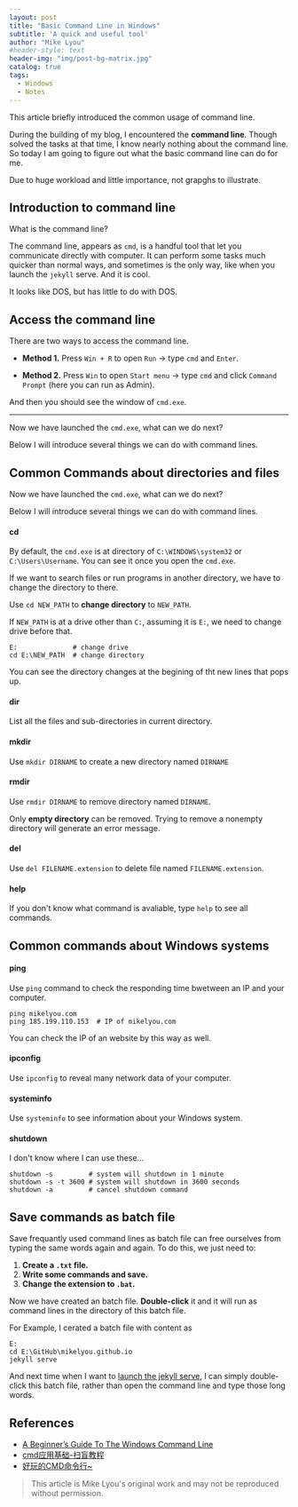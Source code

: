 ```yaml
---
layout: post
title: "Basic Command Line in Windows"
subtitle: 'A quick and useful tool'
author: "Mike Lyou"
#header-style: text
header-img: "img/post-bg-matrix.jpg"
catalog: true
tags:
  - Windows
  - Notes
---
```


This article briefly introduced the common usage of command line.
<!-- more -->


During the building of my blog, I encountered the **command line**. Though solved the tasks at that time, I know nearly nothing about the command line. So today I am going to figure out what the basic command line can do for me.


Due to huge workload and little importance, not grapghs to illustrate.

<!--
## Catalog
 {:.no_toc}

*  catalog
{:toc}
-->

## Introduction to command line

What is the command line?

The command line, appears as `cmd`, is a handful tool that let you communicate directly with computer. It can perform some tasks much quicker than normal ways, and sometimes is the only way, like when you launch the `jekyll` serve. And it is cool.

It looks like DOS, but has little to do with DOS.

## Access the command line

There are two ways to access the command line.

- **Method 1.** Press `Win + R` to open `Run` &rarr; type `cmd` and `Enter`.

- **Method 2.** Press `Win` to open `Start menu` &rarr; type `cmd` and click `Command Prompt` (here you can run as Admin).

And then you should see the window of `cmd.exe`.

------------

Now we have launched the `cmd.exe`, what can we do next?

Below I will introduce several things we can do with command lines.


## Common Commands about directories and files

Now we have launched the `cmd.exe`, what can we do next?

Below I will introduce several things we can do with command lines.

#### cd
By default, the `cmd.exe` is at directory of `C:\WINDOWS\system32` or `C:\Users\Username`. You can see it once you open the `cmd.exe`.

If we want to search files or run programs in another directory, we have to change the directory to there.

Use `cd NEW_PATH` to **change directory** to `NEW_PATH`.

If `NEW_PATH` is at a drive other than `C:`, assuming it is `E:`, we need to change drive before that.

```
E:              # change drive
cd E:\NEW_PATH  # change directory
```

You can see the directory changes at the begining of tht new lines that pops up.


#### dir
List all the files and sub-directories in current directory.

#### mkdir
Use `mkdir DIRNAME` to create a new directory named `DIRNAME`

#### rmdir
Use `rmdir DIRNAME` to remove directory named `DIRNAME`.

Only **empty directory** can be removed. Trying to remove a nonempty directory will generate an error message.

#### del

Use `del FILENAME.extension` to delete file named `FILENAME.extension`.

#### help
If you don't know what command is avaliable, type `help` to see all commands.


## Common commands about Windows systems

#### ping

Use `ping` command to check the responding time bwetween an IP and your computer.
```
ping mikelyou.com
ping 185.199.110.153  # IP of mikelyou.com
```

You can check the IP of an website by this way as well.

#### ipconfig

Use `ipconfig` to reveal many network data of your computer.

#### systeminfo

Use `systeminfo` to see information about your Windows system.

#### shutdown
I don't know where I can use these...
```
shutdown -s         # system will shutdown in 1 minute
shutdown -s -t 3600 # system will shutdown in 3600 seconds
shutdown -a         # cancel shutdown command
```

## Save commands as batch file

Save frequantly used command lines as batch file can free ourselves from typing the same words again and again. To do this, we just need to:

1. **Create a `.txt` file.**
2. **Write some commands and save.**
3. **Change the extension to `.bat`.**


Now we have created an batch file. **Double-click** it and it will run as command lines in the directory of this batch file.

For Example, I cerated a batch file with content as

```
E:
cd E:\GitHub\mikelyou.github.io
jekyll serve
```

And next time when I want to [launch the jekyll serve](https://mikelyou.com/2019/12/27/hello-world/#2-使用jekyll搭建本地服务器), I can simply double-click this batch file, rather than open the command line and type those long words.

## References

- [A Beginner’s Guide To The Windows Command Line](https://www.makeuseof.com/tag/a-beginners-guide-to-the-windows-command-line/)
- [cmd应用基础-扫盲教程](https://lellansin.wordpress.com/2012/12/15/cmd应用基础-扫盲教程/)
- [好玩的CMD命令行~](https://zhuanlan.zhihu.com/p/28838517)

> This article is Mike Lyou's original work and may not be reproduced without permission.
